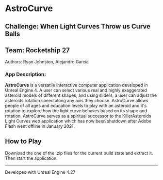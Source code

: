 # AstroCurve
## Challenge: When Light Curves Throw us Curve Balls
## Team: Rocketship 27

Authors:
Ryan Johnston, 
Alejandro Garcia

### App Description:

**AstroCurve** is a versatile interactive computer application developed in Unreal Engine 4. A user can select various real and highly exaggerated asteroid models of different shapes, and using sliders, a user can adjust the asteroids rotation speed along any axis they choose.  AstroCurve allows people of all ages and education levels to play with an asteroid and it's rotation to explore how the light curve behaves based on its shape and rotation. AstroCurve serves as a spiritual successor to the KillerAsteroids Light Curves web application which has now been shutdown after Adobe Flash went offline in January 2021.

## How to Play

Download the one of the .zip files for the current build state and extract it. Then start the application. 

______________________________________________________________________________
Developed with Unreal Engine 4.27
